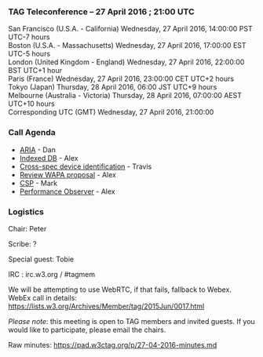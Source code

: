 ### TAG Teleconference – 27 April 2016 ; 21:00 UTC

San Francisco (U.S.A. - California)	Wednesday, 27 April 2016, 14:00:00	PST	UTC-7 hours  
Boston (U.S.A. - Massachusetts)	Wednesday, 27 April 2016, 17:00:00	EST	UTC-5 hours  
London (United Kingdom - England)	Wednesday, 27 April 2016, 22:00:00	BST	UTC+1 hour  
Paris (France)	Wednesday, 27 April 2016, 23:00:00	CET	UTC+2 hours  
Tokyo (Japan)	Thursday, 28 April 2016, 06:00	JST	UTC+9 hours  
Melbourne (Australia - Victoria)	Thursday, 28 April 2016, 07:00:00	AEST	UTC+10 hours  
Corresponding UTC (GMT)	Wednesday, 27 April 2016, 21:00:00	 

### Call Agenda
* [ARIA](https://github.com/w3ctag/spec-reviews/issues/107) - Dan
* [Indexed DB](https://github.com/w3ctag/spec-reviews/issues/84) - Alex
* [Cross-spec device identification](https://github.com/w3ctag/spec-reviews/issues/64) - Travis
* [Review WAPA proposal](https://github.com/w3ctag/spec-reviews/issues/63) - Alex
* [CSP](https://github.com/w3ctag/spec-reviews/issues/42) - Mark
* [Performance Observer](https://github.com/w3ctag/spec-reviews/issues/18) - Alex


### Logistics

Chair: Peter

Scribe: ?

Special guest: Tobie

IRC : irc.w3.org / #tagmem

We will be attempting to use WebRTC, if that fails, fallback to Webex.
WebEx call in details: https://lists.w3.org/Archives/Member/tag/2015Jun/0017.html

*Please note*: this meeting is open to TAG members and invited guests. If you would like to participate, please email the chairs.

Raw minutes: https://pad.w3ctag.org/p/27-04-2016-minutes.md
